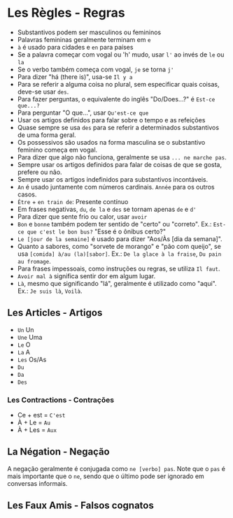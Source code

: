 # Les Règles - Regras

-   Substantivos podem ser masculinos ou femininos
-   Palavras femininas geralmente terminam em `e`
-   `à` é usado para cidades e `en` para países
-   Se a palavra começar com vogal ou 'h' mudo, usar `l'` ao invés de `le` ou `la`
-   Se o verbo também começa com vogal, `je` se torna `j'`
-   Para dizer "há (there is)", usa-se `Il y a`
-   Para se referir a alguma coisa no plural, sem especificar quais coisas, deve-se usar `des`.
-   Para fazer perguntas, o equivalente do inglês "Do/Does...?" é `Est-ce que...?`
-   Para perguntar "O que...", usar `Qu'est-ce que`
-   Usar os artigos definidos para falar sobre o tempo e as refeições
-   Quase sempre se usa `des` para se referir a determinados substantivos de uma forma geral.
-   Os possessivos são usados na forma masculina se o substantivo feminino começa em vogal.
-   Para dizer que algo não funciona, geralmente se usa `... ne marche pas`.
-   Sempre usar os artigos definidos para falar de coisas de que se gosta, prefere ou não.
-   Sempre usar os artigos indefinidos para substantivos incontáveis.
-   `An` é usado juntamente com números cardinais. `Année` para os outros casos.
-   `Être` + `en train de`: Presente contínuo
-   Em frases negativas, `du`, `de la` e `des` se tornam apenas `de` e `d'`
-   Para dizer que sente frio ou calor, usar `avoir`
-   `Bon` e `bonne` também podem ter sentido de "certo" ou "correto". Ex.: `Est-ce que c'est le bon bus?` "Esse é o ônibus certo?"
-   `Le [jour de la semaine]` é usado para dizer "Aos/Às [dia da semana]".
-   Quanto a sabores, como "sorvete de morango" e "pão com queijo", se usa `[comida] à/au (la)[sabor]`. Ex.: `De la glace à la fraise`, `Du pain au fromage`.
-   Para frases impessoais, como instruções ou regras, se utiliza `Il faut`.
-   `Avoir mal à` significa sentir dor em algum lugar.
-   `Là`, mesmo que significando "lá", geralmente é utilizado como "aqui". Ex.: `Je suis là`, `Voilà`.

## Les Articles - Artigos

-   `Un` Un
-   `Une` Uma
-   `Le` O
-   `La` A
-   `Les` Os/As
-   `Du`
-   `Da`
-   `Des`

### Les Contractions - Contrações

-   Ce + est = `C'est`
-   À + Le = `Au`
-   À + Les = `Aux`

## La Négation - Negação

A negação geralmente é conjugada como `ne [verbo] pas`. Note que o `pas` é mais importante que o `ne`, sendo que o último pode ser ignorado em conversas informais.

## Les Faux Amis - Falsos cognatos
